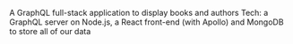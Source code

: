 A GraphQL full-stack application to display books and authors
Tech: a GraphQL server on Node.js, a React front-end (with Apollo) and MongoDB to store all of our data
